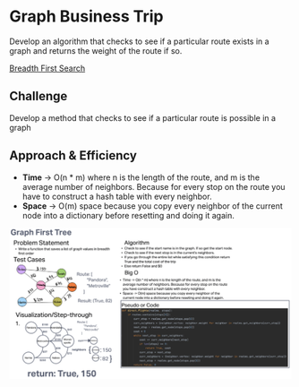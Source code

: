 # Graph Business Trip

Develop an algorithm that checks to see if a particular route exists in a graph and returns the weight of the route if so.

[Breadth First Search](../../code_challenges/graph_business_trip.py)

## Challenge

Develop a method that checks to see if a particular route is possible in a graph

## Approach & Efficiency

- **Time** -> O(n * m) where n is the length of the route, and m is the average number of neighbors. Because for every stop on the route you have to construct a hash table with every neighbor.
- **Space** -> O(m) space because you copy every neighbor of the current node into a dictionary before resetting and doing it again.

![Linked List Whiteboard](White%20Board.png)
